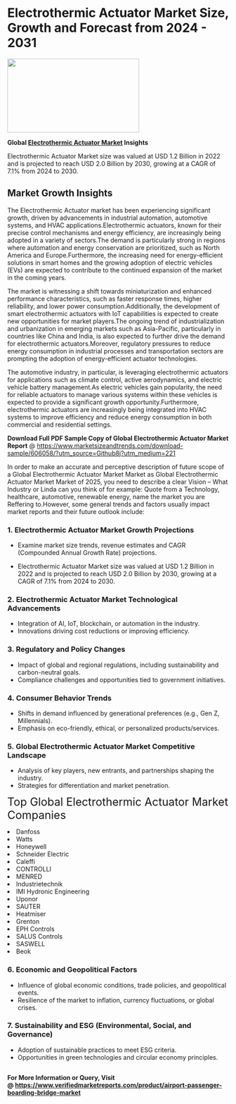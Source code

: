<H1>Electrothermic Actuator Market Size, Growth and Forecast from 2024 - 2031</H1><img class="aligncenter size-medium wp-image-584254" src="https://thirdeyenews.in/wp-content/uploads/2024/09/Global-Market-Research-300x168.jpeg" alt="" width="300" height="168" /><p><strong>Global&nbsp;<a href="https://www.marketsizeandtrends.com/download-sample/606058/?utm_source=Github8j?utm_medium=221">Electrothermic Actuator Market</a> Insights</strong></p><p>Electrothermic Actuator Market size was valued at USD 1.2 Billion in 2022 and is projected to reach USD 2.0 Billion by 2030, growing at a CAGR of 7.1% from 2024 to 2030.</p><p><h2>Market Growth Insights</h2> <p>The Electrothermic Actuator market has been experiencing significant growth, driven by advancements in industrial automation, automotive systems, and HVAC applications.Electrothermic actuators, known for their precise control mechanisms and energy efficiency, are increasingly being adopted in a variety of sectors.The demand is particularly strong in regions where automation and energy conservation are prioritized, such as North America and Europe.Furthermore, the increasing need for energy-efficient solutions in smart homes and the growing adoption of electric vehicles (EVs) are expected to contribute to the continued expansion of the market in the coming years.</p> <p>The market is witnessing a shift towards miniaturization and enhanced performance characteristics, such as faster response times, higher reliability, and lower power consumption.Additionally, the development of smart electrothermic actuators with IoT capabilities is expected to create new opportunities for market players.The ongoing trend of industrialization and urbanization in emerging markets such as Asia-Pacific, particularly in countries like China and India, is also expected to further drive the demand for electrothermic actuators.Moreover, regulatory pressures to reduce energy consumption in industrial processes and transportation sectors are prompting the adoption of energy-efficient actuator technologies.</p> <p>The automotive industry, in particular, is leveraging electrothermic actuators for applications such as climate control, active aerodynamics, and electric vehicle battery management.As electric vehicles gain popularity, the need for reliable actuators to manage various systems within these vehicles is expected to provide a significant growth opportunity.Furthermore, electrothermic actuators are increasingly being integrated into HVAC systems to improve efficiency and reduce energy consumption in both commercial and residential settings.</p> <p></p><p><span class=""><strong>Download Full PDF Sample Copy of Global Electrothermic Actuator Market Report</strong> @ <a href="https://www.marketsizeandtrends.com/download-sample/606058/?utm_source=Github8j?utm_medium=221" target="_blank">https://www.marketsizeandtrends.com/download-sample/606058/?utm_source=Github8j?utm_medium=221</a></span></p><p>In order to make an accurate and perceptive description of future scope of a Global&nbsp;Electrothermic Actuator Market Market as Global&nbsp;Electrothermic Actuator Market Market of 2025, you need to describe a clear Vision &ndash; What Industry or Linda can you think of for example: Quote from a Technology, healthcare, automotive, renewable energy, name the market you are Reffering to.However, some general trends and factors usually impact market reports and their future outlook include:</p><h3>1.&nbsp;<strong>Electrothermic Actuator Market Growth Projections</strong></h3><ul><li>Examine market size trends, revenue estimates and CAGR (Compounded Annual Growth Rate) projections.</li><li><p>Electrothermic Actuator Market size was valued at USD 1.2 Billion in 2022 and is projected to reach USD 2.0 Billion by 2030, growing at a CAGR of 7.1% from 2024 to 2030.</p></li></ul><h3>2.&nbsp;<strong>Electrothermic Actuator Market Technological Advancements</strong></h3><ul><li>Integration of AI, IoT, blockchain, or automation in the industry.</li><li>Innovations driving cost reductions or improving efficiency.</li></ul><h3>3.&nbsp;<strong>Regulatory and Policy Changes</strong></h3><ul><li>Impact of global and regional regulations, including sustainability and carbon-neutral goals.</li><li>Compliance challenges and opportunities tied to government initiatives.</li></ul><h3>4.&nbsp;<strong>Consumer Behavior Trends</strong></h3><ul><li>Shifts in demand influenced by generational preferences (e.g., Gen Z, Millennials).</li><li>Emphasis on eco-friendly, ethical, or personalized products/services.</li></ul><h3>5.&nbsp;<strong>Global Electrothermic Actuator Market Competitive Landscape</strong></h3><ul><li>Analysis of key players, new entrants, and partnerships shaping the industry.</li><li>Strategies for differentiation and market penetration.</li></ul><p data-pm-slice="1 1 []"><span style="color: inherit; font-family: inherit; font-size: 25px;">Top Global Electrothermic Actuator Market Companies</span></p><div class="" data-test-id=""><p><li>Danfoss</li><li> Watts</li><li> Honeywell</li><li> Schneider Electric</li><li> Caleffi</li><li> CONTROLLI</li><li> MENRED</li><li> Industrietechnik</li><li> IMI Hydronic Engineering</li><li> Uponor</li><li> SAUTER</li><li> Heatmiser</li><li> Grenton</li><li> EPH Controls</li><li> SALUS Controls</li><li> SASWELL</li><li> Beok</li></p></div><h3>6.&nbsp;<strong>Economic and Geopolitical Factors</strong></h3><ul><li>Influence of global economic conditions, trade policies, and geopolitical events.</li><li>Resilience of the market to inflation, currency fluctuations, or global crises.</li></ul><h3>7.&nbsp;<strong>Sustainability and ESG (Environmental, Social, and Governance)</strong></h3><ul><li>Adoption of sustainable practices to meet ESG criteria.</li><li>Opportunities in green technologies and circular economy principles.</li></ul><h2><strong style="font-size: 14px;">For More Information or Query, Visit @&nbsp;</strong><a style="background-color: #ffffff; font-size: 14px;" href="https://www.marketsizeandtrends.com/report/electrothermic-actuator-market/" target="_blank">https://www.verifiedmarketreports.com/product/airport-passenger-boarding-bridge-market</a></h2>